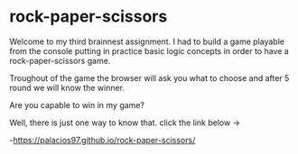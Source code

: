 # rock-paper-scissors

Welcome to my third brainnest assignment.
I had to build a game playable from the console putting in practice basic logic concepts in order to have a rock-paper-scissors game.

Troughout of the game the browser will ask you what to choose and after 5 round we will know the winner.

Are you capable to win in my game?

Well, there is just one way to know that. click the link below ->

-https://palacios97.github.io/rock-paper-scissors/
